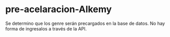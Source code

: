 # pre-acelaracion-Alkemy


Se determino que los genre serán precargados en la base de datos. No hay forma de ingresalos a través de la API.

